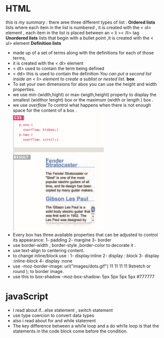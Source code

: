 # HTML
*this is my summary :*
there aree three different types of list  :
**Ordered lists** 
 lists where each item in the list is numbered , it is created with the < ol> element , each item in the list is placed between an < li >< /li> tag
 **Unordered lists** 
 lists that begin with a bullet point ,it is created with the < ul> element
**Definition lists** 
* made up of a set of terms along with the definitions for each of those terms, 
* it is created with the < dl> element  
* < dt> used to contain the term being defined 
* < dd> this is used to contain the definition
*You can put a second list inside an < li> element to create a sublist or nested list.*
**box**
* To set your own dimensions for abox you can use the height and width properties.
*  we use min-(width,hight)  or max-(wigth,height) property to display the smallest (widthor lenght)  box or the maximum (width  or length ) box .
*   we use *overflow*  To control what happens when there is not enough space for the content of a box .
![image](img/result.png)
* Every box has three available properties that can be adjusted to control its appearance:
1- padding
2- margine
3- border
* use border-width , border-style ,border-color to decorate it .
* use text-align to centering content.
* to change inline/block use :
1- display:inline
2- display : block
3- display :inline-block 
4- display :none 
* use  -moz-border-image: url("images/dots.gif")   11 11 11 11 9stretch or round ); to border image.
* use this to box-shadow   -moz-box-shadow: 5px 5px 5px 5px #777777

# javaScript 
* I read about if...else  statement , switch statement 
*  use type coercion to  convert data types 
* also i read about for and while statement 
* The key difference between a whi1e loop and a do whi1e  loop is that the statements in the code block come before the condition.


